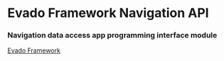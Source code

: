 # Evado Framework Navigation API

### Navigation data access app programming interface module 

[Evado Framework](https://github.com/mkhorin/evado)